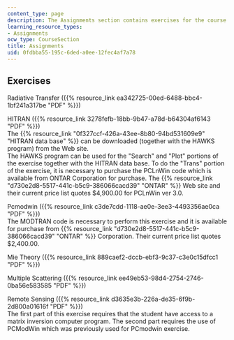 ```yaml
---
content_type: page
description: The Assignments section contains exercises for the course.
learning_resource_types:
- Assignments
ocw_type: CourseSection
title: Assignments
uid: 0fdbba55-195c-6ded-a0ee-12fec4af7a78
---
```


Exercises
---------

Radiative Transfer ({{% resource_link ea342725-00ed-6488-bbc4-1bf241a317be "PDF" %}})

HITRAN ({{% resource_link 3278fefb-18bb-9b47-a78d-b64304af6143 "PDF" %}})  
The {{% resource_link "0f327ccf-426a-43ee-8b80-94bd531609e9" "HITRAN data base" %}} can be downloaded (together with the HAWKS program) from the Web site.  
The HAWKS program can be used for the "Search" and "Plot" portions of the exercise together with the HITRAN data base. To do the "Trans" portion of the exercise, it is necessary to purchase the PCLnWin code which is available from ONTAR Corporation for purchase. The {{% resource_link "d730e2d8-5517-441c-b5c9-386066cacd39" "ONTAR" %}} Web site and their current price list quotes $4,900.00 for PCLnWin ver 3.0.

Pcmodwin ({{% resource_link c3de7cdd-1118-ae0e-3ee3-4493356ae0ca "PDF" %}})  
The MODTRAN code is necessary to perform this exercise and it is available for purchase from {{% resource_link "d730e2d8-5517-441c-b5c9-386066cacd39" "ONTAR" %}} Corporation. Their current price list quotes $2,400.00.

Mie Theory ({{% resource_link 889caef2-dccb-ebf3-9c37-c3e0c15dfcc1 "PDF" %}})

Multiple Scattering ({{% resource_link ee49eb53-98d4-2754-2746-0ba56e583585 "PDF" %}})

Remote Sensing ({{% resource_link d3635e3b-226a-de35-6f9b-2d800a01616f "PDF" %}})  
The first part of this exercise requires that the student have access to a matrix inversion computer program. The second part requires the use of PCModWin which was previously used for PCmodwin exercise.
